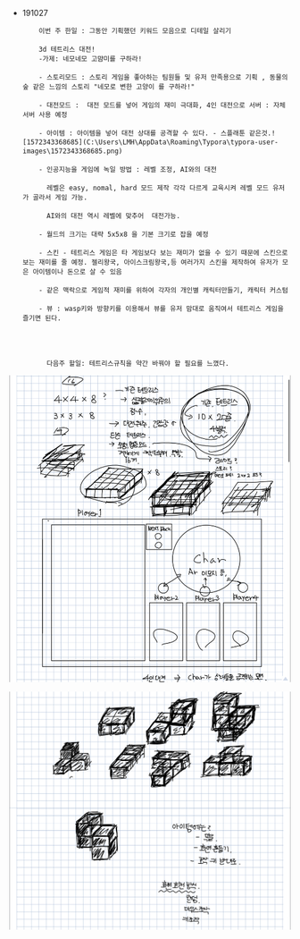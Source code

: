 - 191027
          
          이번 주 한일 : 그동안 기획했던 키워드 모음으로 디테일 살리기
          
          3d 테트리스 대전!
          -가제: 네모네모 고먐미를 구하라! 
          
          - 스토리모드 : 스토리 게임을 좋아하는 팀원들 및 유저 만족용으로 기획 , 동물의 숲 같은 느낌의 스토리 "네모로 변한 고양이 를 구하라!"
          
          - 대전모드 :  대전 모드를 넣어 게임의 재미 극대화, 4인 대전으로 서버 : 자체 서버 사용 예정 
          
          - 아이템 : 아이템을 넣어 대전 상대를 공격할 수 있다. - 스플래툰 같은것.![1572343368685](C:\Users\LMH\AppData\Roaming\Typora\typora-user-images\1572343368685.png)
          
          - 인공지능을 게임에 녹일 방법 : 레벨 조정, AI와의 대전 
          
            레벨은 easy, nomal, hard 모드 제작 각각 다르게 교육시켜 레벨 모드 유저가 골라서 게임 가능.
          
            AI와의 대전 역시 레벨에 맞추어  대전가능.
          
          - 월드의 크기는 대략 5x5x8 을 기본 크기로 잡을 예정 
          
          - 스킨 - 테트리스 게임은 타 게임보다 보는 재미가 없을 수 있기 때문에 스킨으로 보는 재미를 줄 예정. 젤리왕국, 아이스크림왕국,등 여러가지 스킨을 제작하여 유저가 모은 아이템이나 돈으로 살 수 있음
          
          - 같은 맥락으로 게임적 재미를 위하여 각자의 개인별 캐릭터만들기, 캐릭터 커스텀
          
          - 뷰 : wasp키와 방향키를 이용해서 뷰를 유저 맘대로 움직여서 테트리스 게임을 즐기면 된다.
      
      
      ​         
      ​    
            다음주 할일: 테트리스규칙을 약간 바꿔야 할 필요를 느꼈다.

![1027-1](img\1027-1.jpg)

![1027-2](img\1027-2.jpg)